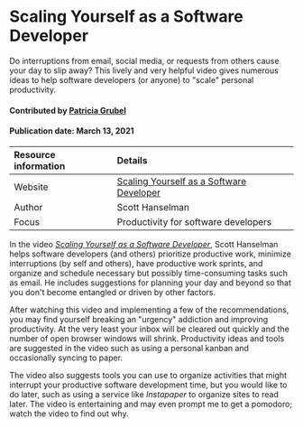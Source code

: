 # Scaling Yourself as a Software Developer 

<!-- deck text start -->
Do interruptions from email, social media, or requests from others cause your day to slip away? This lively and very helpful video gives numerous ideas to help software developers (or anyone) to "scale" personal productivity.

<!-- deck text end -->

#### Contributed by [Patricia  Grubel](https://github.com/pagrubel "Patricia Grubel Github Profile")
#### Publication date: March 13, 2021 

Resource information | Details
:--- | :---
Website  | [Scaling Yourself as a Software Developer](http://blog.martinig.ch/videos/scaling-yourself-as-a-software-developer/)
Author |Scott Hanselman
Focus | Productivity for software developers


In the video *[Scaling Yourself as a Software
Developer](http://blog.martinig.ch/videos/scaling-yourself-as-a-software-developer/)*,
Scott Hanselman helps software developers (and others) prioritize productive
work, minimize interruptions (by self and others), have productive work
sprints, and organize and schedule necessary but possibly time-consuming tasks
such as email. He includes suggestions for planning your day and beyond so that
you don't become entangled or driven by other factors.

After watching this video and implementing a few of the recommendations, you
may find yourself breaking an "urgency" addiction and improving productivity.
At the very least your inbox will be cleared out quickly and the number of open
browser windows will shrink.  Productivity ideas and tools are suggested in the
video such as using a personal kanban and occasionally syncing to paper. 

The video also suggests tools you can use to organize activities that might
interrupt your productive software development time, but you would like to do
later, such as using a service like *Instapaper* to organize sites to read
later.  The video is entertaining and may even prompt me to get a pomodoro;
watch the video to find out why.


<!---
Publish: preview 
Categories: Skills 
Topics: Personal Productivity and Sustainability 
RSS update: 2021-02-24
--->

